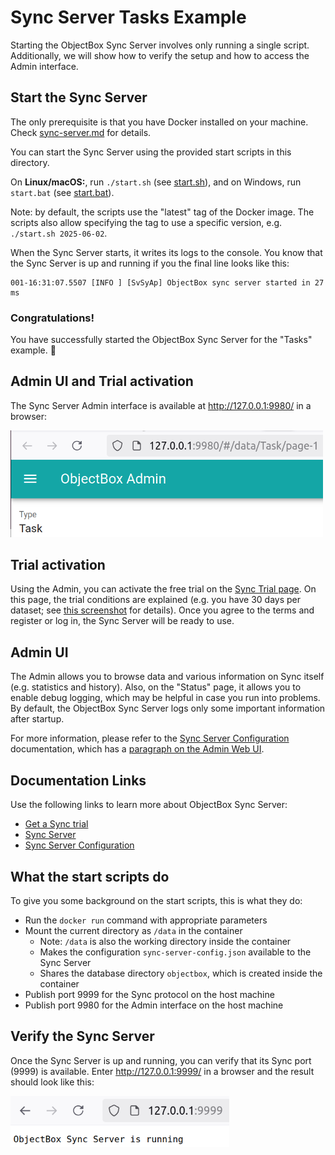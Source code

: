 # Sync Server Tasks Example

Starting the ObjectBox Sync Server involves only running a single script.
Additionally, we will show how to verify the setup and how to access the Admin interface.

## Start the Sync Server

The only prerequisite is that you have Docker installed on your machine. Check [sync-server.md](../../sync-server.md) for details.

You can start the Sync Server using the provided start scripts in this directory.

On **Linux/macOS:**, run `./start.sh` (see [start.sh](start.sh)), and on Windows, run `start.bat` (see [start.bat](start.bat)).

Note: by default, the scripts use the "latest" tag of the Docker image.
The scripts also allow specifying the tag to use a specific version, e.g. `./start.sh 2025-06-02`.

When the Sync Server starts, it writes its logs to the console.
You know that the Sync Server is up and running if you the final line looks like this:

```text
001-16:31:07.5507 [INFO ] [SvSyAp] ObjectBox sync server started in 27 ms
```

### Congratulations!

You have successfully started the ObjectBox Sync Server for the "Tasks" example. 🎉

## Admin UI and Trial activation

The Sync Server Admin interface is available at http://127.0.0.1:9980/ in a browser:

<img src="images/sync-server-admin.png" alt="ObjectBox Admin web application" width="500">

## Trial activation

Using the Admin, you can activate the free trial on the [Sync Trial page](http://127.0.0.1:9980/#/sync-trial).
On this page, the trial conditions are explained (e.g. you have 30 days per dataset;
see [this screenshot](images/objectbox-admin-sync-trial.webp) for details).
Once you agree to the terms and register or log in, the Sync Server will be ready to use.

## Admin UI

The Admin allows you to browse data and various information on Sync itself (e.g. statistics and history).
Also, on the "Status" page, it allows you to enable debug logging,
which may be helpful in case you run into problems.
By default, the ObjectBox Sync Server logs only some important information after startup.

For more information,
please refer to the [Sync Server Configuration](https://sync.objectbox.io/sync-server-configuration) documentation,
which has a [paragraph on the Admin Web UI](https://sync.objectbox.io/objectbox-sync-server#admin-web-ui).

## Documentation Links

Use the following links to learn more about ObjectBox Sync Server:

- [Get a Sync trial](https://objectbox.io/sync/)
- [Sync Server](https://sync.objectbox.io/objectbox-sync-server)
- [Sync Server Configuration](https://sync.objectbox.io/sync-server-configuration)

## What the start scripts do

To give you some background on the start scripts, this is what they do:

- Run the `docker run` command with appropriate parameters
- Mount the current directory as `/data` in the container
  - Note: `/data` is also the working directory inside the container
  - Makes the configuration `sync-server-config.json` available to the Sync Server
  - Shares the database directory `objectbox`, which is created inside the container
- Publish port 9999 for the Sync protocol on the host machine
- Publish port 9980 for the Admin interface on the host machine

## Verify the Sync Server

Once the Sync Server is up and running, you can verify that its Sync port (9999) is available.
Enter http://127.0.0.1:9999/ in a browser and the result should look like this:

<img src="images/sync-server-verify-sync-port.png" alt="ObjectBox Sync Server is running" width="350">
